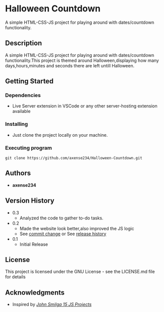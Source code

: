 # **Halloween Countdown**

A simple HTML-CSS-JS project for playing around with dates/countdown functionality.

## **Description**

A simple HTML-CSS-JS project for playing around with dates/countdown functionality.This project is themed around Halloween,displaying how many days,hours,minutes and seconds there are left untill Halloween.

## **Getting Started**

### Dependencies

- Live Server extension in VSCode or any other server-hosting extension available

### Installing

- Just clone the project locally on your machine.

### Executing program

```
git clone https://github.com/axense234/Halloween-Countdown.git
```

## **Authors**

- **axense234**

## **Version History**

- 0.3
  - Analyzed the code to gather to-do tasks.
- 0.2
  - Made the website look better,also improved the JS logic
  - See [commit change](https://github.com/axense234/Halloween-Countdown/commits/master) or See [release history](https://github.com/axense234/Halloween-Countdown/releases)
- 0.1
  - Initial Release

## **License**

This project is licensed under the GNU License - see the LICENSE.md file for details

## **Acknowledgments**

- Inspired by [_John Smilga 15 JS Projects_](https://www.youtube.com/watch?v=3PHXvlpOkf4&t=19s)
